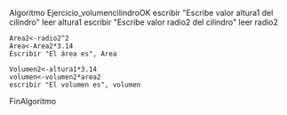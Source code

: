 Algoritmo Ejercicio_volumencilindroOK
	escribir "Escribe valor altura1 del cilindro"
	leer altura1
	escribir "Escribe valor radio2 del cilindro"
	leer radio2
	
	Area2<-radio2^2
	Area<-Area2*3.14
	Escribir "El área es", Area
	
	Volumen2<-altura1*3.14
	volumen<-volumen2*area2
	escribir "El volumen es", volumen
FinAlgoritmo
